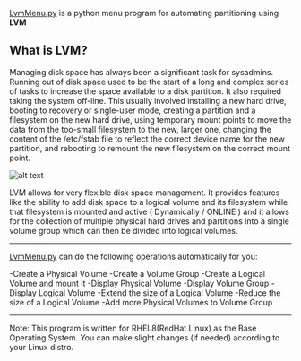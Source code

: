 [LvmMenu.py](./LvmMenu.py) is a python menu program for automating partitioning using **LVM**

## What is LVM?

Managing disk space has always been a significant task for sysadmins. Running out of disk space used to be the start of a long and complex series of tasks to increase the space available to a disk partition. It also required taking the system off-line. This usually involved installing a new hard drive, booting to recovery or single-user mode, creating a partition and a filesystem on the new hard drive, using temporary mount points to move the data from the too-small filesystem to the new, larger one, changing the content of the /etc/fstab file to reflect the correct device name for the new partition, and rebooting to remount the new filesystem on the correct mount point.

![alt text](https://miro.medium.com/max/268/1*McIB2KyIOmL-CYdABgl4dw.png "LVM")

LVM allows for very flexible disk space management. It provides features like the ability to add disk space to a logical volume and its filesystem while that filesystem is mounted and active ( Dynamically / ONLINE ) and it allows for the collection of multiple physical hard drives and partitions into a single volume group which can then be divided into logical volumes.

***

[LvmMenu.py](./LvmMenu.py) can do the following operations automatically for you:

-Create a Physical Volume
-Create a Volume Group
-Create a Logical Volume and mount it
-Display Physical Volume
-Display Volume Group
-Display Logical Volume
-Extend the size of a Logical Volume
-Reduce the size of a Logical Volume
-Add more Physical Volumes to Volume Group

***


Note: This program is written for RHEL8(RedHat Linux) as the Base Operating System. You can make slight changes (if needed) according to your Linux distro.
